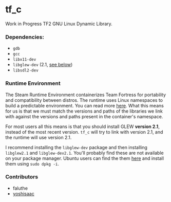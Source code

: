 # tf_c
Work in Progress TF2 GNU Linux Dynamic Library.

### Dependencies:
- `gdb`
- `gcc`
- `libx11-dev`
- `libglew-dev` (2.1, [see below](#runtime-environment))
- `libsdl2-dev`

### Runtime Environment
The Steam Runtime Environment containerizes Team Fortress for portability and compatibility between distros. The runtime uses Linux namespaces to build a predictable environment. You can read more [here](https://gitlab.steamos.cloud/steamrt/steam-runtime-tools/-/blob/main/docs/container-runtime.md#steam-linux-runtime-30-sniper). What this means for us is that we must match the versions and paths of the libraries we link with against the versions and paths present in the container's namespace.

For most users all this means is that you should install GLEW **version 2.1**, instead of the most recent version. `tf_c` will try to link with version 2.1, and the runtime will use version 2.1.

I recommend installing the `libglew-dev` package and then installing `libglew2.1` and `libglew-dev2.1`. You'll probably find these are not available on your package manager. Ubuntu users can find the them [here](http://archive.ubuntu.com/ubuntu/pool/universe/g/glew/) and install them using `sudo dpkg -i`.

### Contributors
- faluthe
- [yoshisaac](https://github.com/yoshisaac)